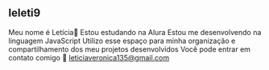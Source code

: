 ## leleti9
Meu nome é Letícia🤍
Estou estudando na Alura
Estou me desenvolvendo na linguagem JavaScript
Utilizo esse espaço para minha organização e compartilhamento dos meu projetos desenvolvidos
Você pode entrar em contato comigo 📲
leticiaveronica135@gmail.com
